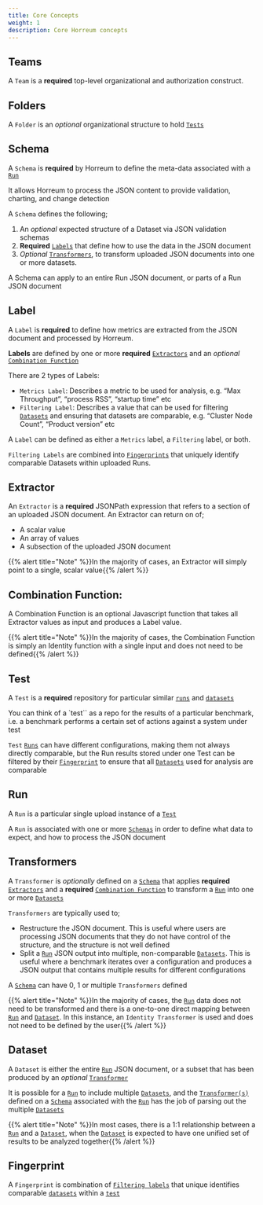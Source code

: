 ```yaml
---
title: Core Concepts
weight: 1
description: Core Horreum concepts
---
```



## Teams
A `Team` is a **required** top-level organizational and authorization construct.

## Folders
A `Folder` is an *optional* organizational structure to hold [`Tests`](#test)

## Schema

A `Schema` is **required** by Horreum to define the meta-data associated with a [`Run`](#run)

It allows Horreum to process the JSON content to provide validation, charting, and change detection 

A `Schema` defines the following; 

1. An *optional* expected structure of a Dataset via JSON validation schemas
2. **Required** [`Labels`](#label) that define how to use the data in the JSON document
3. *Optional* [`Transformers`](#transformers), to transform uploaded JSON documents into one or more datasets.

A Schema can apply to an entire Run JSON document, or parts of a Run JSON document

## Label
A `Label` is **required** to define how metrics are extracted from the JSON document and processed by Horreum. 

**Labels** are defined by one or more **required** [`Extractors`](#extractor) and an *optional* [`Combination Function`](#combination-function)

There are 2 types of Labels:

- `Metrics Label`: Describes a metric to be used for analysis, e.g. “Max Throughput”, “process RSS”, “startup time” etc
- `Filtering Label`: Describes a value that can be used for filtering [`Datasets`](#dataset) and ensuring that datasets are comparable, e.g. “Cluster Node Count”, “Product version” etc

A `Label` can be defined as either a `Metrics` label, a `Filtering` label, or both. 

`Filtering Labels` are combined into [`Fingerprints`](#fingerprint) that uniquely identify comparable Datasets within uploaded Runs.

## Extractor
An `Extractor` is a **required** JSONPath expression that refers to a section of an uploaded JSON document. An Extractor can return on of;

- A scalar value
- An array of values
- A subsection of the uploaded JSON document

{{% alert title="Note" %}}In the majority of cases, an Extractor will simply point to a single, scalar value{{% /alert %}}

## Combination Function:
A Combination Function is an optional Javascript function that takes all Extractor values as input and produces a Label value. 

{{% alert title="Note" %}}In the majority of cases, the Combination Function is simply an Identity function with a single input and does not need to be defined{{% /alert %}}

## Test
A `Test` is a **required** repository for particular similar [`runs`](#run) and [`datasets`](#dataset)

You can think of a `test`` as a repo for the results of a particular benchmark, i.e. a benchmark performs a certain set of actions against a system under test

`Test` [`Runs`](#run) can have different configurations, making them not always directly comparable, but the Run results stored under one Test can be filtered by their [`Fingerprint`](#fingerprint) to ensure that all [`Datasets`](#dataset) used for analysis are comparable

## Run
A `Run` is a particular single upload instance of a [`Test`](#test) 

A `Run` is associated with one or more [`Schemas`](#schema) in order to define what data to expect, and how to process the JSON document

## Transformers
A `Transformer` is *optionally* defined on a [`Schema`](#schema) that applies **required** [`Extractors`](#extractor) and a **required** [`Combination Function`](#combination-function) to transform a [`Run`](#run) into one or more [`Datasets`](#dataset)

`Transformers` are typically used to;

- Restructure the JSON document. This is useful where users are processing JSON documents that they do not have control of the structure, and the structure is not well defined
- Split a [`Run`](#run) JSON output into multiple, non-comparable [`Datasets`](#dataset). This is useful where a benchmark iterates over a configuration and produces a JSON output that contains multiple results for different configurations

A [`Schema`](#schema) can have 0, 1 or multiple `Transformers` defined

{{% alert title="Note" %}}In the majority of cases, the [`Run`](#run) data does not need to be transformed and there is a one-to-one direct mapping between [`Run`](#run) and [`Dataset`](#dataset).  In this instance, an `Identity Transformer` is used and does not need to be defined by the user{{% /alert %}}

## Dataset
A `Dataset` is either the entire [`Run`](#run) JSON document, or a subset that has been produced by an *optional* [`Transformer`](#transformers)

It is possible for a [`Run`](#run) to include multiple [`Datasets`](#dataset), and the [`Transformer(s)`](#transformers) defined on a [`Schema`](#schema) associated with the [`Run`](#run) has the job of parsing out the multiple [`Datasets`](#dataset)

{{% alert title="Note" %}}In most cases, there is a 1:1 relationship between a [`Run`](#run) and a [`Dataset`](#dataset), when the [`Dataset`](#dataset) is expected to have one unified set of results to be analyzed together{{% /alert %}}

## Fingerprint

A `Fingerprint` is combination of [`Filtering labels`](#label) that unique identifies comparable [`datasets`](#dataset) within a [`test`](#test)

